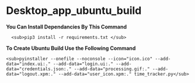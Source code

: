 # Desktop_app_ubuntu_build

**You Can Install Dependancies By This Command**

      <sub>pip3 install -r requirements.txt </sub>

**To Create Ubuntu Build Use the Following Command**

    <sub>pyinstaller --onefile --noconsole --icon="icon.ico" --add-data="index.ui:." --add-data="login.ui:." --add-data="credentials.json:." --add-data="processing.gif:." --add-data="logout.xpm:." --add-data="user_icon.xpm:." time_tracker.py</sub>
